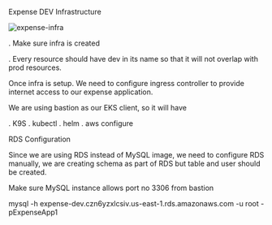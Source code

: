 Expense DEV Infrastructure

![expense-infra](https://github.com/user-attachments/assets/451b4dcc-5031-4a37-a944-8776867fa619)

. Make sure infra is created

. Every resource should have dev in its name so   that it will not overlap with prod resources.

Once infra is setup. We need to configure ingress controller to provide internet access to our expense application.

We are using bastion as our EKS client, so it will have

   .  K9S
   .  kubectl
   .  helm
   .  aws configure

RDS Configuration

Since we are using RDS instead of MySQL image, we need to configure RDS manually, we are creating schema as part of RDS but table and user should be created.

Make sure MySQL instance allows port no 3306 from bastion

mysql -h expense-dev.czn6yzxlcsiv.us-east-1.rds.amazonaws.com -u root -pExpenseApp1
